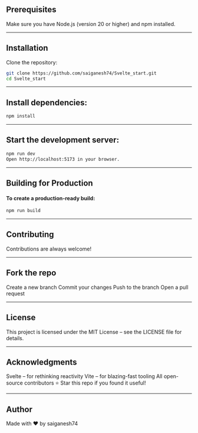 ## Prerequisites
Make sure you have Node.js (version 20 or higher) and npm installed.

---

## Installation
Clone the repository:
```bash
git clone https://github.com/saiganesh74/Svelte_start.git
cd Svelte_start
```
---

## Install dependencies:
```bash
npm install
```

---

## Start the development server:
```bash
npm run dev
Open http://localhost:5173 in your browser.
```

---

## Building for Production
#### To create a production-ready build:
```bash
npm run build
```

---

## Contributing
Contributions are always welcome! 

---

## Fork the repo
Create a new branch 
Commit your changes
Push to the branch
Open a pull request

---

## License
This project is licensed under the MIT License – see the LICENSE file for details.

---

## Acknowledgments
Svelte – for rethinking reactivity
Vite – for blazing-fast tooling
All open-source contributors
⭐ Star this repo if you found it useful!

---

## Author
Made with ❤️ by saiganesh74
